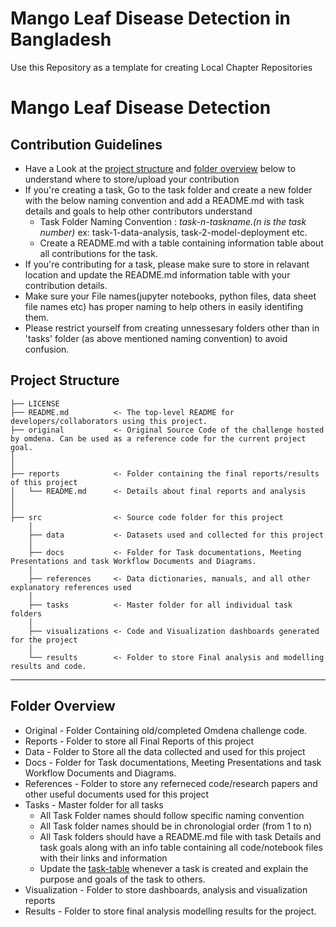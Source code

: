 # Mango Leaf Disease Detection in Bangladesh
Use this Repository as a template for creating Local Chapter Repositories


# Mango Leaf Disease Detection 


## Contribution Guidelines
- Have a Look at the [project structure](#project-structure) and [folder overview](#folder-overview) below to understand where to store/upload your contribution
- If you're creating a task, Go to the task folder and create a new folder with the below naming convention and add a README.md with task details and goals to help other contributors understand
    - Task Folder Naming Convention : _task-n-taskname.(n is the task number)_  ex: task-1-data-analysis, task-2-model-deployment etc.
    - Create a README.md with a table containing information table about all contributions for the task.
- If you're contributing for a task, please make sure to store in relavant location and update the README.md information table with your contribution details.
- Make sure your File names(jupyter notebooks, python files, data sheet file names etc) has proper naming to help others in easily identifing them.
- Please restrict yourself from creating unnessesary folders other than in 'tasks' folder (as above mentioned naming convention) to avoid confusion. 

## Project Structure

    ├── LICENSE
    ├── README.md          <- The top-level README for developers/collaborators using this project.
    ├── original           <- Original Source Code of the challenge hosted by omdena. Can be used as a reference code for the current project goal.
    │ 
    │
    ├── reports            <- Folder containing the final reports/results of this project
    │   └── README.md      <- Details about final reports and analysis
    │ 
    │   
    ├── src                <- Source code folder for this project
        │
        ├── data           <- Datasets used and collected for this project
        │   
        ├── docs           <- Folder for Task documentations, Meeting Presentations and task Workflow Documents and Diagrams.
        │
        ├── references     <- Data dictionaries, manuals, and all other explanatory references used 
        │
        ├── tasks          <- Master folder for all individual task folders
        │
        ├── visualizations <- Code and Visualization dashboards generated for the project
        │
        └── results        <- Folder to store Final analysis and modelling results and code.
--------

## Folder Overview

- Original          - Folder Containing old/completed Omdena challenge code.
- Reports           - Folder to store all Final Reports of this project
- Data              - Folder to Store all the data collected and used for this project 
- Docs              - Folder for Task documentations, Meeting Presentations and task Workflow Documents and Diagrams.
- References        - Folder to store any referneced code/research papers and other useful documents used for this project
- Tasks             - Master folder for all tasks
  - All Task Folder names should follow specific naming convention
  - All Task folder names should be in chronologial order (from 1 to n)
  - All Task folders should have a README.md file with task Details and task goals along with an info table containing all code/notebook files with their links and information
  - Update the [task-table](./src/tasks/README.md#task-table) whenever a task is created and explain the purpose and goals of the task to others.
- Visualization     - Folder to store dashboards, analysis and visualization reports
- Results           - Folder to store final analysis modelling results for the project.


